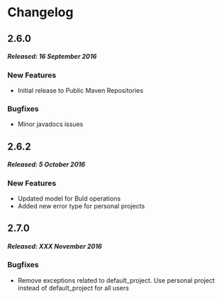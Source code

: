 # Changelog

## 2.6.0
##### Released: 16 September 2016

### New Features

* Initial release to Public Maven Repositories

### Bugfixes

* Minor javadocs issues


## 2.6.2
##### Released: 5 October 2016

### New Features

* Updated model for Buld operations
* Added new error type for personal projects


## 2.7.0
##### Released: XXX November 2016

### Bugfixes

* Remove exceptions related to default_project. Use personal project instead of default_project for all users


